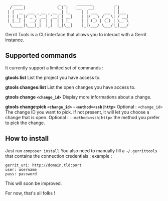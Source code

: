 ```
   _____                _ _     _______          _
  / ____|              (_) |   |__   __|        | |    
 | |  __  ___ _ __ _ __ _| |_     | | ___   ___ | |___ 
 | | |_ |/ _ \ '__| '__| | __|    | |/ _ \ / _ \| / __|
 | |__| |  __/ |  | |  | | |_     | | (_) | (_) | \__ \
  \_____|\___|_|  |_|  |_|\__|    |_|\___/ \___/|_|___/

```

Gerrit Tools is a CLI interface that allows you to interact with a Gerrit instance.

## Supported commands

It currently support a limited set of commands : 

**gtools list**
List the project you have access to.

**gtools changes:list**
List the open changes you have access to.

**gtools change ```<change_id>```**
Display more informations about a change.

**gtools change:pick ```<change_id>``` ```--method=<ssh|http>```**
Optional : ```<change_id>``` The change ID you want to pick. 
If not present, it will let you choose a change that is open.
Optional : ```--method=<ssh|http>``` the method you prefer to pick the change.

## How to install
Just run ```composer install```
You also need to manually fill a ```~/.gerrittools``` that contains the connection credentials : 
example : 
```
gerrit_uri: http://domain.tld:port
user: username
pass: password
```
This will soon be improved.

For now, that's all folks !
